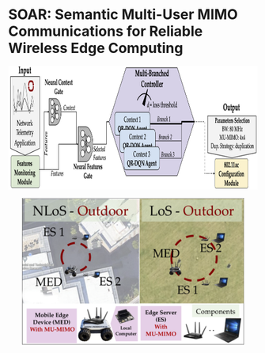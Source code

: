 # SOAR: Semantic Multi-User MIMO Communications for Reliable Wireless Edge Computing 

<p align="center">
<img src="Images/SOAR_pipeline_v2.png"
     alt="Markdown Monster icon" width="700" height="250"
     style="float: center;" />
</p>

<p align="center">
<img src="Images/SOAR-Setting.png"
     alt="Markdown Monster icon" width="450" height="300"
     style="float: center;" />
</p>
